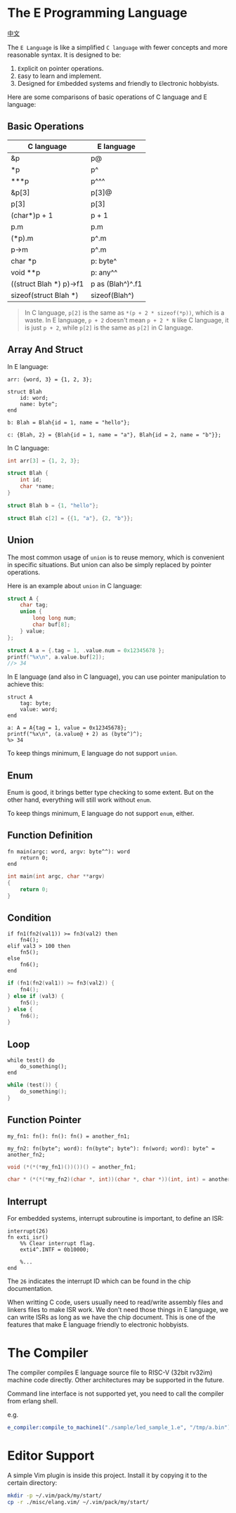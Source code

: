 # The E Programming Language

[中文](./README.cn.md)

The `E Language` is like a simplified `C language` with fewer concepts and more reasonable syntax. It is designed to be:
1. `E`xplicit on pointer operations.
2. `E`asy to learn and implement.
3. Designed for `E`mbedded systems and friendly to `E`lectronic hobbyists.

Here are some comparisons of basic operations of C language and E language:

## Basic Operations

|          C language         |         E language          |
|-----------------------------|-----------------------------|
| &p                          | p@                          |
| \*p                         | p^                          |
| \*\*\*p                     | p^^^                        |
| &p[3]                       | p[3]@                       |
| p[3]                        | p[3]                        |
| (char\*)p + 1               | p + 1                       |
| p.m                         | p.m                         |
| (\*p).m                     | p^.m                        |
| p-\>m                       | p^.m                        |
| char \*p                    | p: byte^                    |
| void \*\*p                  | p: any^^                    |
| ((struct Blah \*) p)-\>f1   | p as (Blah^)^.f1            |
| sizeof(struct Blah \*)      | sizeof(Blah^)               |

> In C language, `p[2]` is the same as `*(p + 2 * sizeof(*p))`, which is a waste. In E language, `p + 2` doesn't mean `p + 2 * N` like C language, it is just `p + 2`, while `p[2]` is the same as `p[2]` in C language.


## Array And Struct

In E language:
```
arr: {word, 3} = {1, 2, 3};

struct Blah
	id: word;
	name: byte^;
end

b: Blah = Blah{id = 1, name = "hello"};

c: {Blah, 2} = {Blah{id = 1, name = "a"}, Blah{id = 2, name = "b"}};
```

In C language:
```c
int arr[3] = {1, 2, 3};

struct Blah {
	int id;
	char *name;
}

struct Blah b = {1, "hello"};

struct Blah c[2] = {{1, "a"}, {2, "b"}};
```


## Union

The most common usage of `union` is to reuse memory, which is convenient in specific situations. But union can also be simply replaced by pointer operations.

Here is an example about `union` in C language: 

```c
struct A {
	char tag;
	union {
		long long num;
		char buf[8];
	} value;
};

struct A a = {.tag = 1, .value.num = 0x12345678 };
printf("%x\n", a.value.buf[2]);
//> 34
```

In E language (and also in C language), you can use pointer manipulation to achieve this:

```
struct A
	tag: byte;
	value: word;
end

a: A = A{tag = 1, value = 0x12345678};
printf("%x\n", (a.value@ + 2) as (byte^)^);
%> 34
```

To keep things minimum, E language do not support `union`.


## Enum

Enum is good, it brings better type checking to some extent. But on the other hand, everything will still work without `enum`.

To keep things minimum, E language do not support `enum`, either.


## Function Definition

```
fn main(argc: word, argv: byte^^): word
	return 0;
end
```

```c
int main(int argc, char **argv)
{
	return 0;
}
```


## Condition

```
if fn1(fn2(val1)) >= fn3(val2) then
	fn4();
elif val3 > 100 then
	fn5();
else
	fn6();
end
```

```c
if (fn1(fn2(val1)) >= fn3(val2)) {
	fn4();
} else if (val3) {
	fn5();
} else {
	fn6();
}
```


## Loop


```
while test() do
	do_something();
end
```

```c
while (test()) {
	do_something();
}
```


## Function Pointer

```
my_fn1: fn(): fn(): fn() = another_fn1;

my_fn2: fn(byte^; word): fn(byte^; byte^): fn(word; word): byte^ = another_fn2;

```

```c
void (*(*(*my_fn1)())())() = another_fn1;

char * (*(*(*my_fn2)(char *, int))(char *, char *))(int, int) = another_fn2;
```


## Interrupt

For embedded systems, interrupt subroutine is important, to define an ISR:

```
interrupt(26)
fn exti_isr()
	%% Clear interrupt flag.
	exti4^.INTF = 0b10000;

	%...
end
```

The `26` indicates the interrupt ID which can be found in the chip documentation.

When writting C code, users usually need to read/write assembly files and linkers files to make ISR work.
We don't need those things in E language, we can write ISRs as long as we have the chip document.
This is one of the features that make E language friendly to electronic hobbyists.


# The Compiler

The compiler compiles E language source file to RISC-V (32bit rv32im) machine code directly.
Other architectures may be supported in the future.

Command line interface is not supported yet, you need to call the compiler from erlang shell.

e.g.
```erlang
e_compiler:compile_to_machine1("./sample/led_sample_1.e", "/tmp/a.bin").
```


# Editor Support

A simple Vim plugin is inside this project. Install it by copying it to the certain directory:

```sh
mkdir -p ~/.vim/pack/my/start/
cp -r ./misc/elang.vim/ ~/.vim/pack/my/start/
```

